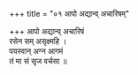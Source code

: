 +++
title = "०१ आपो अद्यान्व् अचारिषम्"

+++
आपो अद्यान्व् अचारिषं  
रसेन सम् असृक्ष्महि ।  
पयस्वान् अग्न आगमं  
तं मा सं सृज वर्चसा ॥